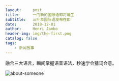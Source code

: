 ```yaml
---
layout:     post
title:      一门新的国际语即将诞生
subtitle:   三叶草国际语发布在即
date:       2018-12-01
author:     Henri Jambo
header-img: img/the-first.png
catalog: false
tags:
    - 新闻故事
---
```


融合三大语言，瞬间掌握语音语法，秒速学会猜词会意。 

![about-someone](E:\Personal\Hust-wayne.github.io\img\about-someone.jpg)

